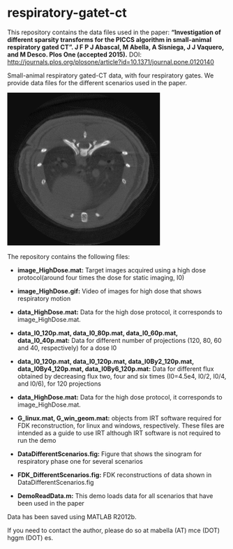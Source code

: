# respiratory-gatet-ct

This repository contains the data files used in the paper: 
**“Investigation of different sparsity transforms for the PICCS algorithm in small-animal respiratory gated CT”. J F P J Abascal, M Abella, A Sisniega, J J Vaquero, and M Desco. 
Plos One (accepted 2015).** 
DOI: http://journals.plos.org/plosone/article?id=10.1371/journal.pone.0120140

Small-animal respiratory gated-CT data, with four respiratory gates. We provide data files for the different scenarios used in the paper. 

![Image of Yaktocat](https://github.com/HGGM-LIM/respiratory-gatet-ct/blob/master/image_HighDose.gif)

The repository contains the following files:

- **image_HighDose.mat:** Target images acquired using a high dose protocol(around four times the dose for static imaging, I0)

- **image_HighDose.gif:** Video of images for high dose that shows respiratory motion

- **data_HighDose.mat:** Data for the high dose protocol, it corresponds to image_HighDose.mat.

- **data_I0_120p.mat, data_I0_80p.mat, data_I0_60p.mat, data_I0_40p.mat:** Data for different number of projections (120, 80, 60 and 40, respectively) for a dose I0

- **data_I0_120p.mat, data_I0_120p.mat, data_I0By2_120p.mat, data_I0By4_120p.mat, data_I0By6_120p.mat:** Data for different flux obtained by decreasing flux two, four and six times (I0=4.5e4, I0/2, I0/4, and I0/6), for 120 projections

- **data_HighDose.mat:** Data for the high dose protocol, it corresponds to image_HighDose.mat.

- **G_linux.mat, G_win_geom.mat:** objects from IRT software required for FDK reconstruction, for linux and windows, respectively. These files are intended as a guide to use IRT although IRT software is not required to run the demo

- **DataDifferentScenarios.fig:** Figure that shows the sinogram for respiratory phase one for several scenarios

- **FDK_DifferentScenarios.fig:** FDK reconstructions of data shown in DataDifferentScenarios.fig

- **DemoReadData.m:** This demo loads data for all scenarios that have been used in the paper

Data has been saved using MATLAB R2012b.

If you need to contact the author, please do so at mabella (AT) mce (DOT) hggm (DOT) es.
